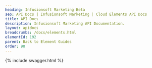 ```yaml
---
heading: Infusionsoft Marketing Beta
seo: API Docs | Infusionsoft Marketing | Cloud Elements API Docs
title: API Docs
description: Infusionsoft Marketing API Documentation.
layout: apidocs
breadcrumbs: /docs/elements.html
elementId: 192
parent: Back to Element Guides
order: 90
---
```


{% include swagger.html %}
